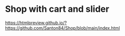 # Shop with cart and slider

 https://htmlpreview.github.io/?https://github.com/Santon84/Shop/blob/main/index.html
